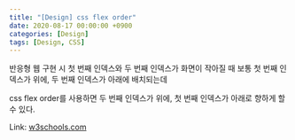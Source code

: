 ```yaml
---
title: "[Design] css flex order"
date: 2020-08-17 00:00:00 +0900
categories: [Design]
tags: [Design, CSS]
---
```



반응형 웹 구현 시
첫 번째 인덱스와 두 번째 인덱스가 화면이 작아질 때
보통 첫 번째 인덱스가 위에, 두 번째 인덱스가 아래에 배치되는데

css flex order를 사용하면 두 번째 인덱스가 위에, 첫 번째 인덱스가 아래로 향하게 할 수 있다.



Link: [w3schools.com][link]

[link]: https://www.w3schools.com/cssref/css3_pr_order.asp "Go"